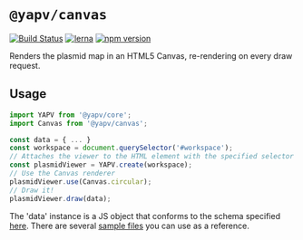 # `@yapv/canvas`
[![Build Status](https://travis-ci.com/mycql/yapv.svg?branch=master)](https://travis-ci.com/mycql/yapv)
[![lerna](https://img.shields.io/badge/maintained%20with-lerna-cc00ff.svg)](https://lerna.js.org/)
[![npm version](https://badge.fury.io/js/%40yapv%2Fcanvas.svg)](https://badge.fury.io/js/%40yapv%2Fcanvas)

Renders the plasmid map in an HTML5 Canvas, re-rendering on every draw request.

## Usage

```typescript
import YAPV from '@yapv/core';
import Canvas from '@yapv/canvas';

const data = { ... }
const workspace = document.querySelector('#workspace');
// Attaches the viewer to the HTML element with the specified selector
const plasmidViewer = YAPV.create(workspace);
// Use the Canvas renderer
plasmidViewer.use(Canvas.circular);
// Draw it!
plasmidViewer.draw(data);
```

The 'data' instance is a JS object that conforms to the schema specified [here](../core/src/schema.json). There are several [sample files](../../examples/data) you can use as a reference.
